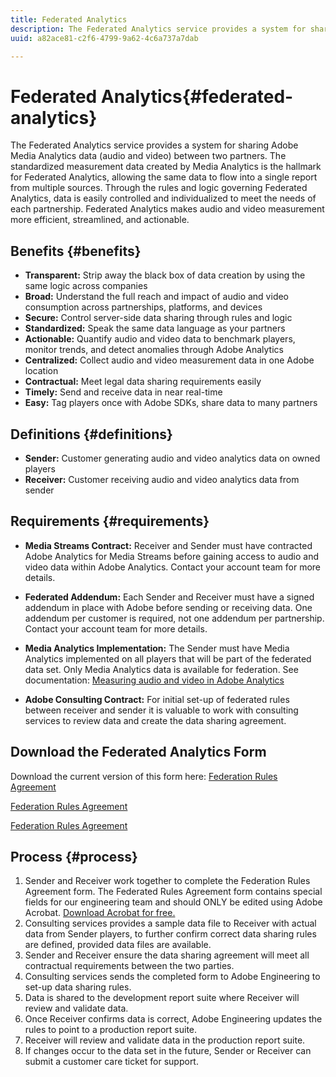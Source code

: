 ```yaml
---
title: Federated Analytics
description: The Federated Analytics service provides a system for sharing Adobe Media Analytics data (audio and video) between two partners.
uuid: a82ace81-c2f6-4799-9a62-4c6a737a7dab

---
```


# Federated Analytics{#federated-analytics}

The Federated Analytics service provides a system for sharing Adobe Media Analytics data (audio and video) between two partners.
The standardized measurement data created by Media Analytics is the hallmark for Federated Analytics, allowing the same data to flow into a single report from multiple sources.
Through the rules and logic governing Federated Analytics, data is easily controlled and individualized to meet the needs of each partnership.
Federated Analytics makes audio and video measurement more efficient, streamlined, and actionable.

## Benefits {#benefits}

* **Transparent:** Strip away the black box of data creation by using the same logic across companies
* **Broad:** Understand the full reach and impact of audio and video consumption across partnerships, platforms, and devices
* **Secure:** Control server-side data sharing through rules and logic
* **Standardized:** Speak the same data language as your partners
* **Actionable:** Quantify audio and video data to benchmark players, monitor trends, and detect anomalies through Adobe Analytics
* **Centralized:** Collect audio and video measurement data in one Adobe location
* **Contractual:** Meet legal data sharing requirements easily
* **Timely:** Send and receive data in near real-time
* **Easy:** Tag players once with Adobe SDKs, share data to many partners

## Definitions {#definitions}

* **Sender:** Customer generating audio and video analytics data on owned players
* **Receiver:** Customer receiving audio and video analytics data from sender

## Requirements {#requirements}

* **Media Streams Contract:** Receiver and Sender must have contracted Adobe Analytics for Media Streams before gaining access to audio and video data within Adobe Analytics. Contact your account team for more details.
* **Federated Addendum:** Each Sender and Receiver must have a signed addendum in place with Adobe before sending or receiving data. One addendum per customer is required, not one addendum per partnership. Contact your account team for more details.
* **Media Analytics Implementation:** The Sender must have Media Analytics implemented on all players that will be part of the federated data set. Only Media Analytics data is available for federation. See documentation: [Measuring audio and video in Adobe Analytics](/help/media-overview.md)

* **Adobe Consulting Contract:** For initial set-up of federated rules between receiver and sender it is valuable to work with consulting services to review data and create the data sharing agreement.

## Download the Federated Analytics Form

Download the current version of this form here: [Federation Rules Agreement](/help/federated-analytics-form.pdf)

<a id="raw-url" href="/help/federated-analytics-form.pdf">Federation Rules Agreement</a>

<a href="/help/federated-analytics-form.pdf" target="_top">Federation Rules Agreement</a>


<!-- <a href="./product/download.html" target="_top">Download Page</a> -->

## Process {#process}

1. Sender and Receiver work together to complete the Federation Rules Agreement form. The Federated Rules Agreement form contains special fields for our engineering team and should ONLY be edited using Adobe Acrobat. [Download Acrobat for free.](https://get.adobe.com/reader/)
1. Consulting services provides a sample data file to Receiver with actual data from Sender players, to further confirm correct data sharing rules are defined, provided data files are available.
1. Sender and Receiver ensure the data sharing agreement will meet all contractual requirements between the two parties.
1. Consulting services sends the completed form to Adobe Engineering to set-up data sharing rules.
1. Data is shared to the development report suite where Receiver will review and validate data.
1. Once Receiver confirms data is correct, Adobe Engineering updates the rules to point to a production report suite.
1. Receiver will review and validate data in the production report suite.
1. If changes occur to the data set in the future, Sender or Receiver can submit a customer care ticket for support.
